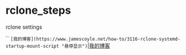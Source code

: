 # rclone_steps
rclone settings

``
`[我的博客](https://www.jamescoyle.net/how-to/3116-rclone-systemd-startup-mount-script "悬停显示")`|[我的博客](https://www.jamescoyle.net/how-to/3116-rclone-systemd-startup-mount-script "悬停显示")
